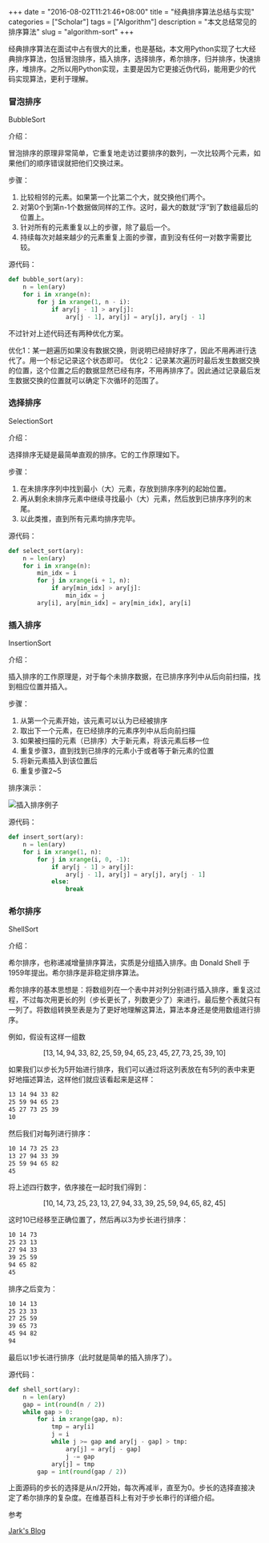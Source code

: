 +++
date = "2016-08-02T11:21:46+08:00"
title = "经典排序算法总结与实现"
categories = ["Scholar"]
tags = ["Algorithm"]
description = "本文总结常见的排序算法"
slug = "algorithm-sort"
+++

经典排序算法在面试中占有很大的比重，也是基础，本文用Python实现了七大经典排序算法，包括冒泡排序，插入排序，选择排序，希尔排序，归并排序，快速排序，堆排序。之所以用Python实现，主要是因为它更接近伪代码，能用更少的代码实现算法，更利于理解。

### 冒泡排序

BubbleSort

介绍：

冒泡排序的原理非常简单，它重复地走访过要排序的数列，一次比较两个元素，如果他们的顺序错误就把他们交换过来。

步骤：

1. 比较相邻的元素。如果第一个比第二个大，就交换他们两个。
2. 对第0个到第n-1个数据做同样的工作。这时，最大的数就“浮”到了数组最后的位置上。
3. 针对所有的元素重复以上的步骤，除了最后一个。
4. 持续每次对越来越少的元素重复上面的步骤，直到没有任何一对数字需要比较。

源代码：

```python
def bubble_sort(ary):
    n = len(ary)
    for i in xrange(n):
        for j in xrange(1, n - i):
            if ary[j - 1] > ary[j]:
                ary[j - 1], ary[j] = ary[j], ary[j - 1]
```

不过针对上述代码还有两种优化方案。

优化1：某一趟遍历如果没有数据交换，则说明已经排好序了，因此不用再进行迭代了。用一个标记记录这个状态即可。
优化2：记录某次遍历时最后发生数据交换的位置，这个位置之后的数据显然已经有序，不用再排序了。因此通过记录最后发生数据交换的位置就可以确定下次循环的范围了。

### 选择排序

SelectionSort

介绍：

选择排序无疑是最简单直观的排序。它的工作原理如下。

步骤：

1. 在未排序序列中找到最小（大）元素，存放到排序序列的起始位置。
2. 再从剩余未排序元素中继续寻找最小（大）元素，然后放到已排序序列的末尾。
3. 以此类推，直到所有元素均排序完毕。

源代码：

```python
def select_sort(ary):
    n = len(ary)
    for i in xrange(n):
        min_idx = i
        for j in xrange(i + 1, n):
            if ary[min_idx] > ary[j]:
                min_idx = j
        ary[i], ary[min_idx] = ary[min_idx], ary[i]
```

### 插入排序

InsertionSort

介绍：

插入排序的工作原理是，对于每个未排序数据，在已排序序列中从后向前扫描，找到相应位置并插入。

步骤：

1. 从第一个元素开始，该元素可以认为已经被排序
2. 取出下一个元素，在已经排序的元素序列中从后向前扫描
3. 如果被扫描的元素（已排序）大于新元素，将该元素后移一位
4. 重复步骤3，直到找到已排序的元素小于或者等于新元素的位置
5. 将新元素插入到该位置后
6. 重复步骤2~5

排序演示：

![插入排序例子](/images/Insertion-sort-example-300px.gif "Insertion-sort-example")

源代码：

```python
def insert_sort(ary):
    n = len(ary)
    for i in xrange(1, n):
        for j in xrange(i, 0, -1):
            if ary[j - 1] > ary[j]:
                ary[j - 1], ary[j] = ary[j], ary[j - 1]
            else:
                break
```

### 希尔排序

ShellSort

介绍：

希尔排序，也称递减增量排序算法，实质是分组插入排序。由 Donald Shell 于1959年提出。希尔排序是非稳定排序算法。

希尔排序的基本思想是：将数组列在一个表中并对列分别进行插入排序，重复这过程，不过每次用更长的列（步长更长了，列数更少了）来进行。最后整个表就只有一列了。将数组转换至表是为了更好地理解这算法，算法本身还是使用数组进行排序。

例如，假设有这样一组数

$$
[13, 14, 94, 33, 82, 25, 59, 94, 65, 23, 45, 27, 73, 25, 39, 10]
$$

如果我们以步长为5开始进行排序，我们可以通过将这列表放在有5列的表中来更好地描述算法，这样他们就应该看起来是这样：

```bash
13 14 94 33 82
25 59 94 65 23
45 27 73 25 39
10
```

然后我们对每列进行排序：

```bash
10 14 73 25 23
13 27 94 33 39
25 59 94 65 82
45
```

将上述四行数字，依序接在一起时我们得到：

$$
[10, 14, 73, 25, 23, 13, 27, 94, 33, 39, 25, 59, 94, 65, 82, 45]
$$

这时10已经移至正确位置了，然后再以3为步长进行排序：

```bash
10 14 73
25 23 13
27 94 33
39 25 59
94 65 82
45
```

排序之后变为：

```bash
10 14 13
25 23 33
27 25 59
39 65 73
45 94 82
94
```

最后以1步长进行排序（此时就是简单的插入排序了）。

源代码：

```python
def shell_sort(ary):
    n = len(ary)
    gap = int(round(n / 2))
    while gap > 0:
        for i in xrange(gap, n):
            tmp = ary[i]
            j = i
            while j >= gap and ary[j - gap] > tmp:
                ary[j] = ary[j - gap]
                j -= gap
            ary[j] = tmp
        gap = int(round(gap / 2))
```

上面源码的步长的选择是从n/2开始，每次再减半，直至为0。步长的选择直接决定了希尔排序的复杂度。在维基百科上有对于步长串行的详细介绍。


参考

[Jark's Blog](http://wuchong.me/blog/2014/02/09/algorithm-sort-summary/)
